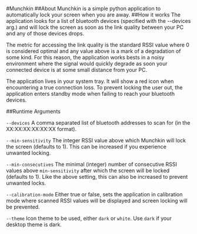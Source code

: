#Munchkin
##About
Munchkin is a simple python application to automatically lock your screen when you are away.
##How it works
The application looks for a list of bluetooth devices (specified with the --devices arg.) 
and will lock the screen as soon as the link quality between your PC and any of those devices drops.

The metric for accessing the link quality is the standard RSSI value where 0 is considered optimal and 
any value above is a mark of a degradation of some kind. For this reason, the application works bests in a noisy 
environment where the signal would quickly degrade as soon your connected device is at some small
distance from your PC.

The application lives in your system tray. It will show a red icon when encountering a true connection loss.
To prevent locking the user out, the application enters standby mode when failing to reach your bluetooth devices.

##Runtime Arguments

``--devices`` A comma separated list of bluetooth addresses to scan for (in the XX:XX:XX:XX:XX:XX format).

``--min-sensitivity`` The integer RSSI value above which Munchkin will lock the screen (defaults to 1). This can be increased if you experience unwanted locking.

``--min-consecutives`` The minimal (integer) number of consecutive RSSI values above ``min-sensitivity`` after which the screen will be locked (defaults to 1). Like the above setting, this can also be increased to prevent unwanted locks.

``--calibration-mode`` Either true or false, sets the application in calibration mode where scanned RSSI values will be displayed and screen locking will be prevented.

``--theme`` Icon theme to be used, either ``dark`` or ``white``. Use ``dark`` if your desktop theme is dark.

